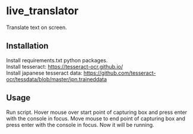 # live_translator

Translate text on screen.

## Installation
Install requirements.txt python packages.<br>
Install tesseract: https://tesseract-ocr.github.io/<br>
Install japanese tesseract data: https://github.com/tesseract-ocr/tessdata/blob/master/jpn.traineddata

## Usage
Run script.
Hover mouse over start point of capturing box and press enter with the console in focus.
Move mouse to end point of capturing box and press enter with the console in focus.
Now it will be running.
